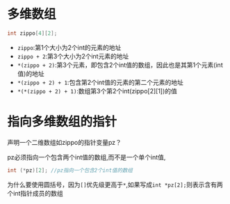 # 多维数组

```c
int zippo[4][2];
```

* `zippo`:第1个大小为2个int的元素的地址
* `zippo + 2`:第3个大小为2个int元素的地址
* `*(zippo + 2)`:第3个元素，即包含2个int值的数组，因此也是其第1个元素(int值)的地址
* `*(zippo + 2) + 1`:包含第2个int值的元素的第二个元素的地址
* `*(*(zippo + 2) + 1)`:数组第3个第2个int(zippo[2][1])的值

# 指向多维数组的指针
声明一个二维数组如zippo的指针变量pz？

pz必须指向一个包含两个int值的数组,而不是一个单个int值,

```c
int (*pz)[2]; //pz指向一个包含2个int值的数组
```

为什么要使用圆括号，因为`[]`优先级更高于`*`,如果写成`int *pz[2];`则表示含有两个int指针成员的数组